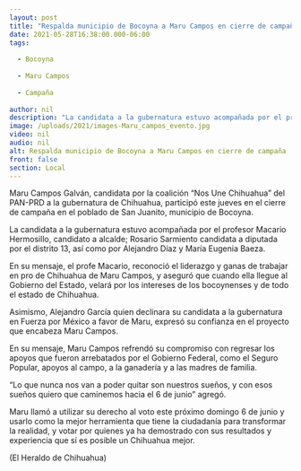 ```yaml
---
layout: post
title: "Respalda municipio de Bocoyna a Maru Campos en cierre de campaña"
date: 2021-05-28T16:38:00.000-06:00
tags:
  
  - Bocoyna
  
  - Maru Campos
  
  - Campaña
  
author: nil
description: "La candidata a la gubernatura estuvo acompañada por el profesor Macario Hermosillo, candidato a alcalde y Rosario Sarmiento candidata a diputada por el distrito 13"
image: /uploads/2021/images-Maru_campos_evento.jpg
video: nil
audio: nil
alt: Respalda municipio de Bocoyna a Maru Campos en cierre de campaña
front: false
section: Local
---
```


Maru Campos Galván, candidata por la coalición “Nos Une Chihuahua” del PAN-PRD a la gubernatura de Chihuahua, participó este jueves en el cierre de campaña en el poblado de San Juanito, municipio de Bocoyna.

La candidata a la gubernatura estuvo acompañada por el profesor Macario Hermosillo, candidato a alcalde; Rosario Sarmiento candidata a diputada por el distrito 13, así como por Alejandro Díaz y María Eugenia Baeza.

En su mensaje, el profe Macario, reconoció el liderazgo y ganas de trabajar en pro de Chihuahua de Maru Campos, y aseguró que cuando ella llegue al Gobierno del Estado, velará por los intereses de los bocoynenses y de todo el estado de Chihuahua.

Asimismo, Alejandro García quien declinara su candidata a la gubernatura en Fuerza por México a favor de Maru, expresó su confianza en el proyecto que encabeza Maru Campos.

En su mensaje, Maru Campos refrendó su compromiso con regresar los apoyos que fueron arrebatados por el Gobierno Federal, como el Seguro Popular, apoyos al campo, a la ganadería y a las madres de familia.

“Lo que nunca nos van a poder quitar son nuestros sueños, y con esos sueños quiero que caminemos hacia el 6 de junio” agregó.

Maru llamó a utilizar su derecho al voto este próximo domingo 6 de junio y usarlo como la mejor herramienta que tiene la ciudadanía para transformar la realidad, y votar por quienes ya ha demostrado con sus resultados y experiencia que sí es posible un Chihuahua mejor.

(El Heraldo de Chihuahua)
